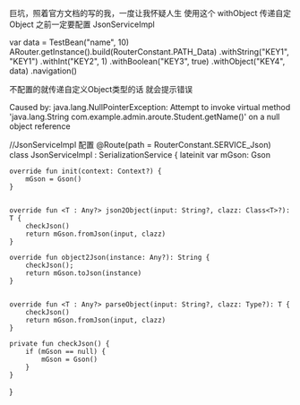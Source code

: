 巨坑，照着官方文档的写的我，一度让我怀疑人生
使用这个 withObject 传递自定  Object 之前一定要配置    JsonServiceImpl

  var data = TestBean("name", 10)
                ARouter.getInstance().build(RouterConstant.PATH_Data)
                    .withString("KEY1", "KEY1")
                    .withInt("KEY2", 1)
                    .withBoolean("KEY3", true)
                    .withObject("KEY4", data)
                    .navigation()
                    
不配置的就传递自定义Object类型的话 就会提示错误

Caused by: java.lang.NullPointerException: Attempt to invoke virtual method 'java.lang.String com.example.admin.aroute.Student.getName()' on a null object reference


//JsonServiceImpl 配置
@Route(path = RouterConstant.SERVICE_Json)
class JsonServiceImpl : SerializationService {
    lateinit var mGson: Gson

    override fun init(context: Context?) {
        mGson = Gson()
    }


    override fun <T : Any?> json2Object(input: String?, clazz: Class<T>?): T {
        checkJson()
        return mGson.fromJson(input, clazz)
    }

    override fun object2Json(instance: Any?): String {
        checkJson();
        return mGson.toJson(instance)
    }


    override fun <T : Any?> parseObject(input: String?, clazz: Type?): T {
        checkJson()
        return mGson.fromJson(input, clazz)
    }

    private fun checkJson() {
        if (mGson == null) {
            mGson = Gson()
        }
    }
}
